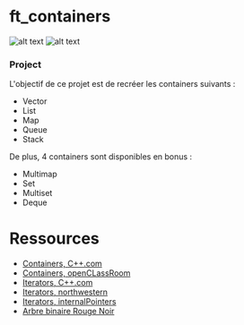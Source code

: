 # ft_containers

![alt text](https://img.shields.io/badge/FT__CONTAINERS-125%2F100-green "Note, 125/100")
![alt text](https://img.shields.io/badge/Dur%C3%A9e%20du%20projet-3%20semaines-yellow, "Durée du projet")

### Project

L'objectif de ce projet est de recréer les containers suivants :
- Vector
- List
- Map
- Queue
- Stack

De plus, 4 containers sont disponibles en bonus :
- Multimap
- Set
- Multiset
- Deque

# Ressources

- [Containers, C++.com](https://en.cppreference.com/w/cpp/container)
- [Containers, openCLassRoom](https://openclassrooms.com/fr/courses/1894236-programmez-avec-le-langage-c/1903098-utilisez-les-conteneurs)
- [Iterators, C++.com](https://fr.cppreference.com/w/cpp/iterator)
- [Iterators, northwestern](https://users.cs.northwestern.edu/~riesbeck/programming/c++/stl-iterator-define.html)
- [Iterators, internalPointers](https://internalpointers.com/post/writing-custom-iterators-modern-cpp)
- [Arbre binaire Rouge Noir](https://www.geeksforgeeks.org/red-black-tree-set-1-introduction-2/)
